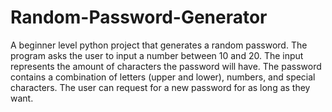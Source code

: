 # Random-Password-Generator
A beginner level python project that generates a random password.
The program asks the user to input a number between 10 and 20. The input represents the amount of characters the password will have.
The password contains a combination of letters (upper and lower), numbers, and special characters. 
The user can request for a new password for as long as they want. 
